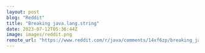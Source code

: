 ```yaml
---
layout: post
blog: "Reddit"
title: "Breaking java.lang.string"
date: 2023-07-12T05:36:44Z
image: images/reddit.png
remote_url: "https://www.reddit.com/r/java/comments/14xf6zp/breaking_javalangstring/"
---
```

